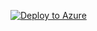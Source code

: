 [![Deploy to Azure](https://aka.ms/deploytoazurebutton)](https://portal.azure.com/#create/Microsoft.Template/uri/https%3A%2F%2Fraw.githubusercontent.com%2Fwcoreiron%2FBlockedIpAddressPython-%2Fmain%2Farmtemplate.json)
